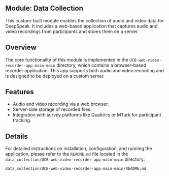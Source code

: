 ## Module: Data Collection

This custom-built module enables the collection of audio and video data for DeepSpeak. It includes a web-based application that captures audio and video recordings from participants and stores them on a server.

## Overview

The core functionality of this module is implemented in the `UCB-web-video-recorder-app-main-main` directory, which contains a browser-based recorder application. This app supports both audio and video recording and is designed to be deployed on a custom server.

## Features

- Audio and video recording via a web browser.
- Server-side storage of recorded files.
- Integration with survey platforms like Qualtrics or MTurk for participant tracking.

## Details

For detailed instructions on installation, configuration, and running the application, please refer to the `README.md` file located in the `data_collection/UCB-web-video-recorder-app-main-main` directory:

`data_collection/UCB-web-video-recorder-app-main-main/README.md`